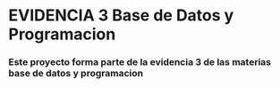 # EVIDENCIA 3 Base de Datos y Programacion
### Este proyecto forma parte de la evidencia 3 de las materias base de datos y programacion


